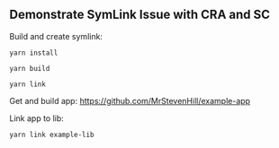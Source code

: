 ## Demonstrate SymLink Issue with CRA and SC

Build and create symlink:

`yarn install`

`yarn build`

`yarn link`

Get and build app: https://github.com/MrStevenHill/example-app

Link app to lib:

`yarn link example-lib`
